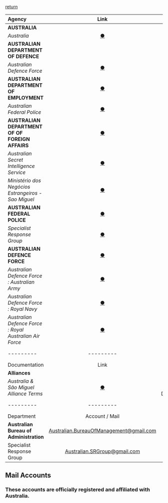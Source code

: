 [return](https://github.com/EXYZED/AustralianPublicRepository/blob/PublicInformation/README.md)


|     Agency    														|                              Link                             	| Status 	|
|:---------------------------------------		|:-------------------------------------------------------------:	|:------:	|
| **AUSTRALIA** 														|                                                               	|        	|
| _Australia_ 															| [**●**](https://www.roblox.com/My/Groups.aspx?gid=3158181) 	| Online 	|
| **AUSTRALIAN DEPARTMENT OF DEFENCE** 			|                                                               	|        	|
| _Australian Defence Force_ 								| [**●**](https://www.roblox.com/My/Groups.aspx?gid=3223022) 	| Online 	|
| **AUSTRALIAN DEPARTMENT OF EMPLOYMENT**		| [**●**](https://www.roblox.com/My/Groups.aspx?gid=3223198)   | Online	|
| _Australian Federal Police_ 							| [**●**](https://www.roblox.com/My/Groups.aspx?gid=3158310) 	| Online 	|
| **AUSTRALIAN DEPARTMENT OF OF FOREIGN AFFAIRS**	|[**●**](https://www.roblox.com/My/Groups.aspx?gid=3223214)| Online|
|_Australian Secret Intelligence Service_|[**●**](https://www.roblox.com/My/Groups.aspx?gid=3189276)|Online
|_Ministério dos Negócios Estrangeiros - Sao Miguel_|[**●**](https://www.roblox.com/My/Groups.aspx?gid=2967351)|Online
| **AUSTRALIAN FEDERAL POLICE**	|[**●**](https://www.roblox.com/My/Groups.aspx?gid=3158310)| Online|
|_Specialist Response Group_|[**●**](https://www.roblox.com/My/Groups.aspx?gid=2967351)|Online
| **AUSTRALIAN DEFENCE FORCE**|[**●**](https://www.roblox.com/My/Groups.aspx?gid=3158310)| Online|
|_Australian Defence Force : Australian Army_|[**●**](https://www.roblox.com/Groups/group.aspx?gid=3223119)|Online
|_Australian Defence Force : Royal Navy_|[**●**](https://www.roblox.com/Groups/group.aspx?gid=3229845)|Online
|_Australian Defence Force : Royal Australian Air Force_|[**●**](https://www.roblox.com/Groups/group.aspx?gid=3229853)|Online
|---------|---------|---------|
|     Documentation    	  								|                              Link                             	| Status 	|
| **Alliances** 													|                                                               	|        	|
| _Australia & São Miguel Alliance Terms_ |[**●**](https://docs.google.com/document/d/1C44GCZu7FP5xFG4RY9Nbhc8CWNfYye1BMbQ88_1O4Rs/edit#heading=h.9utpiis8nul6)| Official and Declared 	|
|---------|---------|---------|
| Department              | Account / Mail                | Status          |
| **Australian Bureau of Administration** | Australian.BureauOfManagement@gmail.com      | Online |
| Specialist Response Group     | Australian.SRGroup@gmail.com  | Offline |




Mail Accounts
--------------

### These accounts are officially registered and affiliated with Australia.




